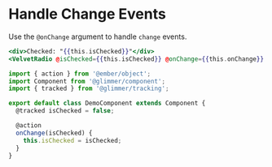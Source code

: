 # Handle Change Events

Use the `@onChange` argument to handle `change` events.

```hbs template
<div>Checked: "{{this.isChecked}}"</div>
<VelvetRadio @isChecked={{this.isChecked}} @onChange={{this.onChange}} />
```

```js component
import { action } from '@ember/object';
import Component from '@glimmer/component';
import { tracked } from '@glimmer/tracking';

export default class DemoComponent extends Component {
  @tracked isChecked = false;

  @action
  onChange(isChecked) {
    this.isChecked = isChecked;
  }
}
```
